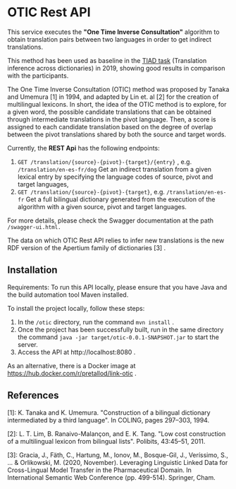 # OTIC Rest API

This service executes the **"One Time Inverse Consultation"** algorithm to obtain translation pairs between two languages in order to get indirect translations.

This method has been used as baseline in the [TIAD task](http://tiad2019.unizar.es/) (Translation inference across dictionaries) in 2019, showing good results in comparison with the participants.

The One Time Inverse Consultation (OTIC) method was proposed by  Tanaka and Umemura [1] in 1994, and adapted by Lin et. al [2] for the  creation of multilingual lexicons. In short, the idea of the OTIC method  is to explore, for a given word, the possible candidate translations  that can be obtained through intermediate translations in the pivot  language. Then, a score is assigned to each candidate translation based on the degree of overlap between the pivot translations shared by both 
the source and target words.

Currently, the **REST Api** has the following endpoints:

1. `GET /translation/{source}-{pivot}-{target}/{entry}` , e.g. `/translation/en-es-fr/dog` Get an indirect translation from a given lexical entry by specifying the language codes of source, pivot and target languages, 
2. `GET /translation/{source}-{pivot}-{target}`, e.g. `/translation/en-es-fr` Get a full bilingual dictionary generated from the execution of the algorithm with a given source, pivot and target languages. 

For more details, please check the Swagger documentation at the path `/swagger-ui.html.` 

The data on which OTIC Rest API relies to infer new translations is the new RDF version of the Apertium family of dictionaries [3] . 

## Installation 

Requirements: To run this API locally, please ensure that you have Java and the build automation tool Maven installed. 

To install the project locally, follow these steps: 

1. In the `/otic` directory, run the command `mvn install` . 
2. Once the project has been successfully built, run in the same directory the command `java -jar target/otic-0.0.1-SNAPSHOT.jar` to start the server.
3. Access the API at http://localhost:8080 . 

As an alternative, there is a Docker image at https://hub.docker.com/r/pretallod/link-otic . 

## References

[1]: K. Tanaka and K. Umemura. "Construction of a bilingual dictionary intermediated by a third language". In COLING, pages 297–303, 1994.

[2]: L. T. Lim, B. Ranaivo-Malançon, and E. K. Tang. "Low cost construction of a multilingual lexicon from bilingual lists". Polibits, 43:45–51, 2011. 

[3]: Gracia, J., Fäth, C., Hartung, M., Ionov, M., Bosque-Gil, J., Veríssimo, S., ... & Orlikowski, M. (2020, November). Leveraging Linguistic Linked Data for Cross-Lingual Model Transfer in the Pharmaceutical Domain. In International Semantic Web Conference (pp. 499-514). Springer, Cham.
